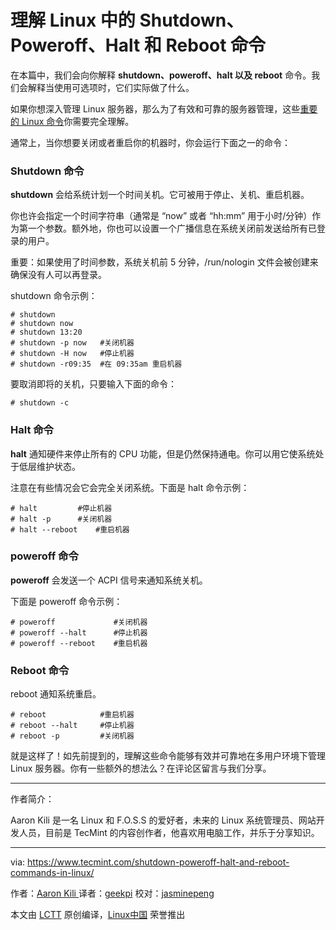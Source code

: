理解 Linux 中的 Shutdown、Poweroff、Halt 和 Reboot 命令
============================================================

在本篇中，我们会向你解释 **shutdown、poweroff、halt 以及 reboot** 命令。我们会解释当使用可选项时，它们实际做了什么。

如果你想深入管理 Linux 服务器，那么为了有效和可靠的服务器管理，这些[重要的 Linux 命令][1]你需要完全理解。

通常上，当你想要关闭或者重启你的机器时，你会运行下面之一的命令：

### Shutdown 命令

**shutdown** 会给系统计划一个时间关机。它可被用于停止、关机、重启机器。

你也许会指定一个时间字符串（通常是 “now” 或者 “hh:mm” 用于小时/分钟）作为第一个参数。额外地，你也可以设置一个广播信息在系统关闭前发送给所有已登录的用户。

重要：如果使用了时间参数，系统关机前 5 分钟，/run/nologin 文件会被创建来确保没有人可以再登录。

shutdown 命令示例：

```
# shutdown
# shutdown now
# shutdown 13:20  
# shutdown -p now	#关闭机器
# shutdown -H now	#停止机器		
# shutdown -r09:35	#在 09:35am 重启机器
```

要取消即将的关机，只要输入下面的命令：

```
# shutdown -c
```

### Halt 命令

**halt** 通知硬件来停止所有的 CPU 功能，但是仍然保持通电。你可以用它使系统处于低层维护状态。

注意在有些情况会它会完全关闭系统。下面是 halt 命令示例：

```
# halt		   #停止机器
# halt -p	   #关闭机器
# halt --reboot    #重启机器
```

### poweroff 命令

**poweroff** 会发送一个 ACPI 信号来通知系统关机。

下面是 poweroff 命令示例：

```
# poweroff   	       #关闭机器
# poweroff --halt      #停止机器
# poweroff --reboot    #重启机器
```

### Reboot 命令

reboot 通知系统重启。

```
# reboot            #重启机器
# reboot --halt     #停止机器
# reboot -p   	    #关闭机器
```

就是这样了！如先前提到的，理解这些命令能够有效并可靠地在多用户环境下管理 Linux 服务器。你有一些额外的想法么？在评论区留言与我们分享。

--------------------------------------------------------------------------------

作者简介：

Aaron Kili 是一名 Linux 和 F.O.S.S 的爱好者，未来的 Linux 系统管理员、网站开发人员，目前是 TecMint 的内容创作者，他喜欢用电脑工作，并乐于分享知识。

--------------------------

via: https://www.tecmint.com/shutdown-poweroff-halt-and-reboot-commands-in-linux/

作者：[Aaron Kili ][a]
译者：[geekpi](https://github.com/geekpi)
校对：[jasminepeng](https://github.com/jasminepeng)

本文由 [LCTT](https://github.com/LCTT/TranslateProject) 原创编译，[Linux中国](https://linux.cn/) 荣誉推出

[a]:https://www.tecmint.com/author/aaronkili/
[1]:https://www.tecmint.com/60-commands-of-linux-a-guide-from-newbies-to-system-administrator/
[2]:https://www.tecmint.com/author/aaronkili/

